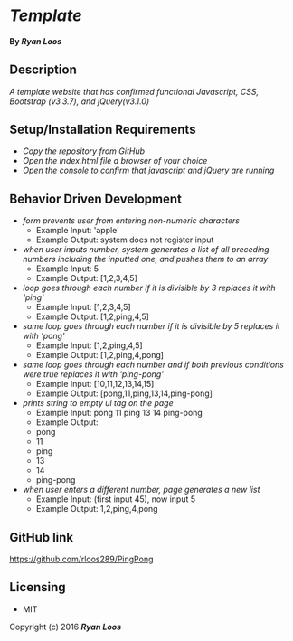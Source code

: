 # _Template_

#### By _Ryan Loos_

## Description

_A template website that has confirmed functional Javascript, CSS, Bootstrap (v3.3.7), and jQuery(v3.1.0)_

## Setup/Installation Requirements

* _Copy the repository from GitHub_
* _Open the index.html file a browser of your choice_
* _Open the console to confirm that javascript and jQuery are running_

## Behavior Driven Development
* _form prevents user from entering non-numeric characters_
  * Example Input: 'apple'
  * Example Output: system does not register input
* _when user inputs number, system generates a list of all preceding numbers including the inputted one, and pushes them to an array_
  * Example Input: 5
  * Example Output: [1,2,3,4,5]
* _loop goes through each number if it is divisible by 3 replaces it with 'ping'_
  * Example Input: [1,2,3,4,5]
  * Example Output: [1,2,ping,4,5]
* _same loop goes through each number if it is divisible by 5 replaces it with 'pong'_
  * Example Input: [1,2,ping,4,5]
  * Example Output: [1,2,ping,4,pong]
* _same loop goes through each number and if both previous conditions were true replaces it with 'ping-pong'_
  * Example Input: [10,11,12,13,14,15]
  * Example Output: [pong,11,ping,13,14,ping-pong]
* _prints string to empty ul tag on the page_
  * Example Input: pong 11 ping 13 14 ping-pong
  * Example Output: <li>pong</li> <li>11</li> <li>ping</li> <li>13</li> <li>14</li> <li>ping-pong</li>
* _when user enters a different number, page generates a new list_
  * Example Input: (first input 45), now input 5
  * Example Output: 1,2,ping,4,pong


## GitHub link
https://github.com/rloos289/PingPong


## Licensing

* MIT

Copyright (c) 2016 **_Ryan Loos_**
